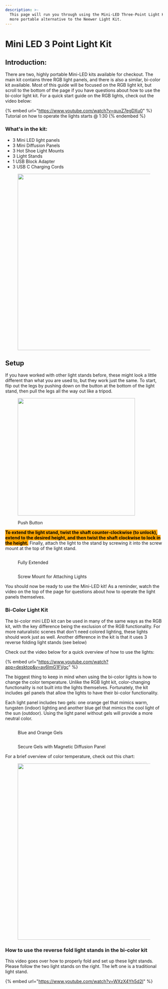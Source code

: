 ```yaml
---
description: >-
  This page will run you through using the Mini-LED Three-Point Light Kit, a
  more portable alternative to the Neewer Light Kit.
---
```


# Mini LED 3 Point Light Kit

## Introduction:

There are two, highly portable Mini-LED kits available for checkout. The main kit contains three RGB light panels, and there is also a similar, bi-color kit available. Most of this guide will be focused on the RGB light kit, but scroll to the bottom of the page if you have questions about how to use the bi-color light kit. For a quick start guide on the RGB lights, check out the video below:

{% embed url="https://www.youtube.com/watch?v=quxZ7egDXu0" %}
Tutorial on how to operate the lights starts @ 1:30
{% endembed %}

### What's in the kit:&#x20;

* 3 Mini LED light panels
* 3 Mini Diffusion Panels
* 3 Hot Shoe Light Mounts
* 3 Light Stands
* 1 USB Block Adapter
* 3 USB C Charging Cords

<figure><img src="../.gitbook/assets/In the Case.jpg" alt="" width="563"><figcaption></figcaption></figure>

## Setup&#x20;

If you have worked with other light stands before, these might look a little different than what you are used to, but they work just the same. To start, flip out the legs by pushing down on the button at the bottom of the light stand, then pull the legs all the way out like a tripod.

<figure><img src="../.gitbook/assets/Push Button (1).jpg" alt="" width="375"><figcaption><p>Push Button</p></figcaption></figure>

<mark style="background-color:orange;">**To extend the light stand, twist the shaft counter-clockwise (to unlock), extend to the desired height, and then twist the shaft clockwise to lock in the height.**</mark> Finally, attach the light to the stand by screwing it into the screw mount at the top of the light stand.

<div>

<figure><img src="../.gitbook/assets/Fully Extended (2).jpg" alt=""><figcaption><p>Fully Extended</p></figcaption></figure>

 

<figure><img src="../.gitbook/assets/14 20.jpg" alt=""><figcaption><p>Screw Mount for Attaching Lights</p></figcaption></figure>

</div>

You should now be ready to use the Mini-LED kit! As a reminder, watch the video on the top of the page for questions about how to operate the light panels themselves.

### Bi-Color Light Kit

The bi-color mini LED kit can be used in many of the same ways as the RGB kit, with the key difference being the exclusion of the RGB functionality. For more naturalistic scenes that don't need colored lighting, these lights should work just as well. Another difference in the kit is that it uses 3 reverse folding light stands (see below)

Check out the video below for a quick overview of how to use the lights:

{% embed url="https://www.youtube.com/watch?app=desktop&v=av6lmG1FVgc" %}

The biggest thing to keep in mind when using the bi-color lights is how to change the color temperature. Unlike the RGB light kit, color-changing functionality is not built into the lights themselves. Fortunately, the kit includes gel panels that allow the lights to have their bi-color functionality.&#x20;

Each light panel includes two gels: one orange gel that mimics warm, tungsten (indoor) lighting and another blue gel that mimics the cool light of the sun (outdoor). Using the light panel without gels will provide a more neutral color.

<div>

<figure><img src="../.gitbook/assets/Gels (2).jpg" alt=""><figcaption><p>Blue and Orange Gels</p></figcaption></figure>

 

<figure><img src="../.gitbook/assets/Gel on Light.jpg" alt=""><figcaption><p>Secure Gels with Magnetic Diffusion Panel</p></figcaption></figure>

</div>

For a brief overview of color temperature, check out this chart:

<figure><img src="../.gitbook/assets/image (47).png" alt="" width="563"><figcaption></figcaption></figure>

### How to use the reverse fold light stands in the bi-color kit

This video goes over how to properly fold and set up these light stands. Please follow the two light stands on the right. The left one is a traditional light stand.

{% embed url="https://www.youtube.com/watch?v=WXzX4Yh5d2I" %}
